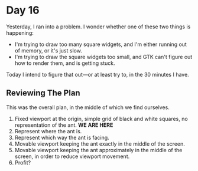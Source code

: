 # Day 16

Yesterday, I ran into a problem. I wonder whether one of these two things is happening:

* I'm trying to draw too many square widgets, and I'm either running out of memory, or it's just slow.
* I'm trying to draw the square widgets too small, and GTK can't figure out how to render them, and is getting stuck.

Today I intend to figure that out&mdash;or at least try to, in the 30 minutes I have.

## Reviewing The Plan

This was the overall plan, in the middle of which we find ourselves.

1. Fixed viewport at the origin, simple grid of black and white squares, no representation of the ant. **WE ARE HERE**
1. Represent where the ant is.
1. Represent which way the ant is facing.
1. Movable viewport keeping the ant exactly in the middle of the screen.
1. Movable viewport keeping the ant approximately in the middle of the screen, in order to reduce viewport movement.
1. Profit?

